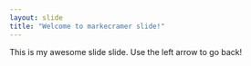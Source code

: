 ```yaml
---
layout: slide
title: "Welcome to markecramer slide!"
---
```

This is my awesome slide slide.
Use the left arrow to go back!
